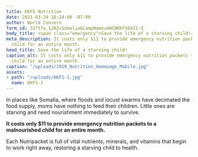 ```yaml
---
title: KKFS Nutrition
date: 2021-03-24 16:24:00 -07:00
author: World Concern
form_id: 33?tfa_1202=Somalia&CampName=UWCNKKFS0421-d
body_title: <span class="emergency">Save the life of a starving child!</span>
meta_description: It costs only $11 to provide emergency nutrition packets to a malnourished
  child for an entire month.
head_title: Save the life of a starving child!
caption_alt: It costs only $11 to provide emergency nutrition packets to a malnourished
  child for an entire month.
caption: "/uploads/1910_Nutrition_Homepage_Mobile.jpg"
assets:
- path: "/uploads/KKFS-1.jpg"
  name: KKFS-1
---
```


In places like Somalia, where floods and locust swarms have decimated the food supply, moms have nothing to feed their children. Little ones are starving and need nourishment immediately to survive.  

**It costs only $11 to provide emergency nutrition packets to a malnourished child for an entire month.**

Each Nutripacket is full of vital nutrients, minerals, and vitamins that begin to work right away, restoring a starving child to health.
